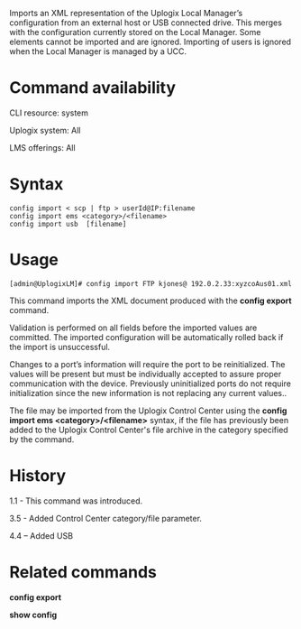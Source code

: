 <!-- 5.4 -->

Imports an XML representation of the Uplogix Local Manager’s configuration from an external host or USB connected drive. This merges with the configuration currently stored on the Local Manager. Some elements cannot be imported and are ignored. Importing of users is ignored when the Local Manager is managed by a UCC.

# Command availability 

CLI resource: system

Uplogix system: All

LMS offerings: All

# Syntax 

```
config import < scp | ftp > userId@IP:filename
config import ems <category>/<filename>
config import usb  [filename]
```

# Usage 

```
[admin@UplogixLM]# config import FTP kjones@ 192.0.2.33:xyzcoAus01.xml
```

This command imports the XML document produced with the **config export** command.

Validation is performed on all fields before the imported values are committed. The imported configuration will be automatically rolled back if the import is unsuccessful.

Changes to a port’s information will require the port to be reinitialized. The values will be present but must be individually accepted to assure proper communication with the device. Previously uninitialized ports do not require initialization since the new information is not replacing any current values..

The file may be imported from the Uplogix Control Center using the **config import ems 	&lt;category&gt;/&lt;filename&gt;** syntax, if the file has previously been added to the Uplogix Control Center's file archive in the category specified by the command.

# History 

1.1 - This command was introduced.

3.5 - Added Control Center category/file parameter.

4.4 – Added USB

# Related commands 

**config export**

**show config**
